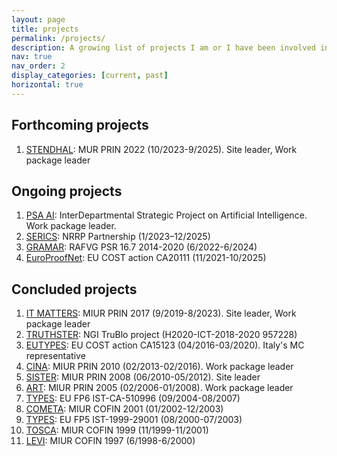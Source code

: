 ```yaml
---
layout: page
title: projects
permalink: /projects/
description: A growing list of projects I am or I have been involved in.
nav: true
nav_order: 2
display_categories: [current, past]
horizontal: true
---
```

## Forthcoming projects
1. [STENDHAL](/projects/2023-stendhal/): MUR PRIN 2022 (10/2023-9/2025). Site leader, Work package leader

## Ongoing projects
1. [PSA AI](/projects/2023-psaai): InterDepartmental Strategic Project on Artificial Intelligence. Work package leader.
1. [SERICS](/projects/2023-serics/): NRRP Partnership (1/2023–12/2025)
1. [GRAMAR](/projects/2022-gramar/): RAFVG PSR 16.7 2014-2020 (6/2022-6/2024)
1. [EuroProofNet](/projects/2020-europroofnet/): EU COST action CA20111 (11/2021-10/2025)

## Concluded projects
1. [IT MATTERS](/projects/2017-it-matters/): MIUR PRIN 2017 (9/2019-8/2023). Site leader, Work package leader
1. [TRUTHSTER](/projects/2022-truthster/): NGI TruBlo project (H2020-ICT-2018-2020 957228)
1. [EUTYPES](/projects/2015-eutypes/): EU COST action CA15123 (04/2016-03/2020). Italy's MC representative
1. [CINA](/projects/2010-cina/): MIUR PRIN 2010 (02/2013-02/2016). Work package leader
1. [SISTER](/projects/2008-sister/): MIUR PRIN 2008 (06/2010-05/2012). Site leader
1. [ART](/projects/2005-art/): MIUR PRIN 2005 (02/2006-01/2008). Work package leader
1. [TYPES](/projects/2003-types/): EU FP6 IST-CA-510996 (09/2004-08/2007)
1. [COMETA](/projects/2001-cometa/): MIUR COFIN 2001 (01/2002-12/2003)
1. [TYPES](/projects/2000-types/): EU FP5 IST-1999-29001 (08/2000-07/2003)
1. [TOSCA](/projects/1999-tosca/): MIUR COFIN 1999 (11/1999-11/2001)
1. [LEVI](/projects/1997-levi/): MIUR COFIN 1997 (6/1998-6/2000)
